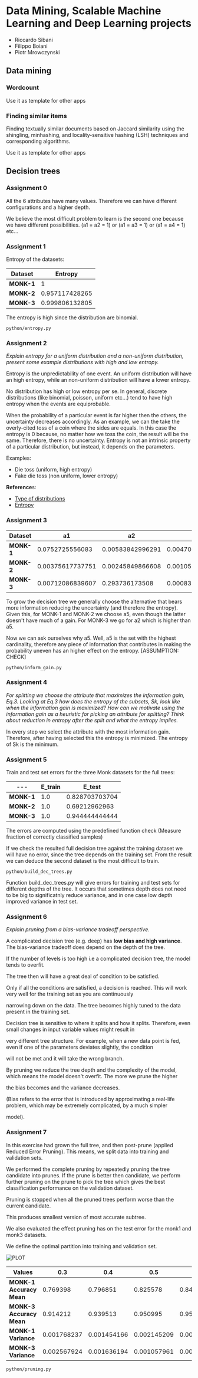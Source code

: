 # Data Mining, Scalable Machine Learning and Deep Learning projects
- Riccardo Sibani 
- Filippo Boiani
- Piotr Mrowczynski

## Data mining

### Wordcount

Use it as template for other apps

### Finding similar items

Finding textually similar documents based on Jaccard similarity using the shingling,
minhashing, and locality-sensitive hashing (LSH) techniques and corresponding algorithms.


Use it as template for other apps

## Decision trees

### Assignment 0
All the 6 attributes have many values. Therefore we can have different configurations and a higher depth. 

We believe the most difficult problem to learn is the second one because we have different possibilities. 
(a1 = a2 = 1) or (a1 = a3 = 1) or (a1 = a4 = 1) etc...
### Assignment 1

Entropy of the datasets: 

Dataset | Entropy 
--- | --- 
**MONK-1** | 1 
**MONK-2** | 0.957117428265
**MONK-3** | 0.999806132805

The entropy is high since the distribution are binomial. 

```
python/entropy.py
```

### Assignment 2
*Explain entropy for a uniform distribution and a non-uniform distribution, present some example distributions with high and low entropy.*

Entropy is the unpredictability of one event.
An uniform distribution will have an high entropy, while an non-uniform distribution will have a lower entropy. 

No distribution has high or low entropy per se. In general, discrete distributions (like binomial, poisson, uniform etc...) tend to have high entropy when the events are equiprobable. 

When the probability of a particular event is far higher then the others, the uncertainty decreases accordingly. As an example, we can the take the overly-cited toss of a coin where the sides are equals. In this case the entropy is 0 because, no matter how we toss the coin, the result will be the same. Therefore, there is no uncertainty. Entropy is not an intrinsic property of a particular distribution, but instead, it depends on the parameters. 

Examples: 
- Die toss (uniform, high entropy)
- Fake die toss (non uniform, lower entropy)

**Reference**s: 
- [Type of distributions](http://people.stern.nyu.edu/adamodar/New_Home_Page/StatFile/statdistns.htm)
- [Entropy](https://en.wikipedia.org/wiki/Entropy_(information_theory)#Introduction)

### Assignment 3

Dataset | a1 | a2 | a3 | a4 | a5 | a6 
--- | --- | --- | --- | --- | --- | --- 
**MONK-1** | 0.0752725556083 | 0.00583842996291 | 0.0047075666173 | 0.0263116965077 | 0.287030749716 | 0.000757855715864
**MONK-2** | 0.00375617737751 | 0.00245849866608 | 0.00105614771589 | 0.0156642472926 | 0.0172771769379 | 0.00624762223688
**MONK-3** | 0.00712086839607 | 0.293736173508 | 0.000831114044534 | 0.00289181728865 | 0.25591172462 | 0.0070770260741

To grow the decision tree we generally choose the alternative that bears more information reducing the uncertainty (and therefore the entropy). Given this, for MONK-1 and MONK-2 we choose a5, even though the latter doesn't have much of a gain. For MONK-3 we go for a2 which is higher than a5. 

Now we can ask ourselves why a5. Well, a5 is the set with the highest cardinality, therefore any piece of information that contributes in making the probability uneven has an higher effect on the entropy. [ASSUMPTION: CHECK]

```
python/inform_gain.py
```

### Assignment 4

*For splitting we choose the attribute that maximizes the information gain, Eq.3. Looking at Eq.3 how does the entropy of the subsets, Sk, look like when the information gain is maximized? How can we motivate using the information gain as a heuristic for picking an attribute for splitting? Think about reduction in entropy after the split and what the entropy implies.*

In every step we select the attribute with the most information gain. Therefore, after having selected this the entropy is minimized. The entropy of Sk is the minimum.

### Assignment 5
Train and test set errors for the three Monk datasets for the full trees:

--- | E_train | E_test 
--- | --- | ---
**MONK-1** | 1.0 | 0.828703703704
**MONK-2** | 1.0 | 0.69212962963
**MONK-3** | 1.0 | 0.944444444444

The errors are computed using the predefined function check (Measure fraction of correctly classified samples) 

If we check the resulted full decision tree against the training dataset we will have no error, since the tree depends on the training set. 
From the result we can deduce the second dataset is the most difficult to train. 

```
python/build_dec_trees.py
```

Function build_dec_trees.py will give errors for training and test sets for different depths of the tree. It occurs that sometimes
depth does not need to be big to significatnly reduce variance, and in one case low depth improved variance in test set.

### Assignment 6  
*Explain pruning from a bias-variance tradeoff perspective.*

A complicated decision tree (e.g. deep) has **low bias and high variance**. The bias-variance tradeoff does depend on the depth of the tree.

If the number of levels is too high i.e a complicated decision tree, the model tends to overfit.

The tree then will have a great deal of condition to be satisfied.

Only if all the conditions are satisfied, a decision is reached. This will work very well for the training set as you are continuously

narrowing down on the data. The tree becomes highly tuned to the data present in the training set.

Decision tree is sensitive to where it splits and how it splits. Therefore, even small changes in input variable values might result in

very different tree structure. For example, when a new data point is fed, even if one of the parameters deviates slightly, the condition

will not be met and it will take the wrong branch.

By pruning we reduce the tree depth and the complexity of the model, which means the model doesn't overfit. The more we prune the higher

the bias becomes and the variance decreases.

(Bias refers to the error that is introduced by approximating a real-life problem, which may be extremely complicated, by a much simpler

model).

### Assignment 7

In this exercise had grown the full tree, and then post-prune (applied Reduced Error Pruning). This means, we split data
into training and validation sets.

We performed the complete pruning by repeatedly pruning the tree candidate into prunes. If the prune is better then candidate,
we perform further pruning on the prune to pick the tree which gives the best classification performance on the validation dataset.

Pruning is stopped when all the pruned trees perform worse than the current candidate.

This produces smallest version of most accurate subtree.

We also evaluated the effect pruning has on the test error for the monk1 and monk3 datasets.

We define the optimal partition into training and validation set.

![PLOT](https://github.com/filippoboiani/machine-learning/blob/master/dectrees/plot.png "Fraction and Errors")

Values | 0.3 | 0.4 | 0.5 | 0.6 | 0.7 | 0.8 
--- | --- | --- | --- | --- | --- | --- 
**MONK-1 Accuracy Mean** | 0.769398 | 0.796851 | 0.825578 | 0.8412037 | 0.849606 | 0.8605324
**MONK-3 Accuracy Mean** | 0.914212 | 0.939513 | 0.950995 | 0.9570833 | 0.955879 | 0.9540740
**MONK-1 Variance** | 0.001768237 | 0.001454166 | 0.002145209 | 0.0020444315 | 0.0021446818 | 0.002203936
**MONK-3 Variance** | 0.002567924 | 0.001636194 | 0.001057961 | 0.0011084769 | 0.0008425304 | 0.000803189

```
python/pruning.py
```